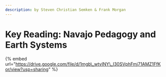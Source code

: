 ```yaml
---
description: by Steven Christian Semken & Frank Morgan
---
```


# Key Reading: Navajo Pedagogy and Earth Systems

{% embed url="https://drive.google.com/file/d/1mgb\_wtvINY\_I30SVphFmj71AMZ1FfKor/view?usp=sharing" %}



